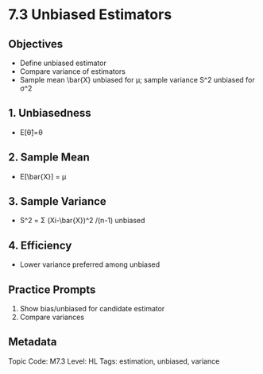 # 7.3 Unbiased Estimators

## Objectives
- Define unbiased estimator
- Compare variance of estimators
- Sample mean \bar{X} unbiased for μ; sample variance S^2 unbiased for σ^2

## 1. Unbiasedness
- E[θ̂]=θ

## 2. Sample Mean
- E[\bar{X}] = μ

## 3. Sample Variance
- S^2 = Σ (Xi-\bar{X})^2 /(n-1) unbiased

## 4. Efficiency
- Lower variance preferred among unbiased

## Practice Prompts
1. Show bias/unbiased for candidate estimator
2. Compare variances

## Metadata
Topic Code: M7.3
Level: HL
Tags: estimation, unbiased, variance
